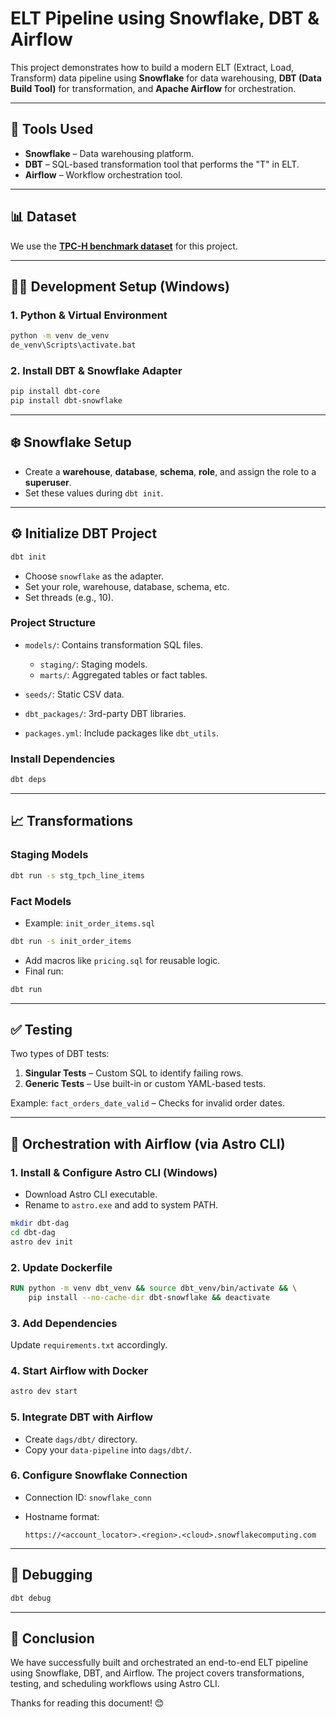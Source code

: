 # ELT Pipeline using Snowflake, DBT & Airflow

This project demonstrates how to build a modern ELT (Extract, Load, Transform) data pipeline using **Snowflake** for data warehousing, **DBT (Data Build Tool)** for transformation, and **Apache Airflow** for orchestration.

---

## 🚀 Tools Used

* **Snowflake** – Data warehousing platform.
* **DBT** – SQL-based transformation tool that performs the "T" in ELT.
* **Airflow** – Workflow orchestration tool.

---

## 📊 Dataset

We use the **[TPC-H benchmark dataset](https://docs.snowflake.com/en/user-guide/sample-data-tpch)** for this project.

---

## 🧑‍💻 Development Setup (Windows)

### 1. Python & Virtual Environment

```bash
python -m venv de_venv
de_venv\Scripts\activate.bat
```

### 2. Install DBT & Snowflake Adapter

```bash
pip install dbt-core
pip install dbt-snowflake
```

---

## ❄️ Snowflake Setup

* Create a **warehouse**, **database**, **schema**, **role**, and assign the role to a **superuser**.
* Set these values during `dbt init`.

---

## ⚙️ Initialize DBT Project

```bash
dbt init
```

* Choose `snowflake` as the adapter.
* Set your role, warehouse, database, schema, etc.
* Set threads (e.g., 10).

### Project Structure

* `models/`: Contains transformation SQL files.

  * `staging/`: Staging models.
  * `marts/`: Aggregated tables or fact tables.
* `seeds/`: Static CSV data.
* `dbt_packages/`: 3rd-party DBT libraries.
* `packages.yml`: Include packages like `dbt_utils`.

### Install Dependencies

```bash
dbt deps
```

---

## 📈 Transformations

### Staging Models

```bash
dbt run -s stg_tpch_line_items
```

### Fact Models

* Example: `init_order_items.sql`

```bash
dbt run -s init_order_items
```

* Add macros like `pricing.sql` for reusable logic.
* Final run:

```bash
dbt run
```

---

## ✅ Testing

Two types of DBT tests:

1. **Singular Tests** – Custom SQL to identify failing rows.
2. **Generic Tests** – Use built-in or custom YAML-based tests.

Example: `fact_orders_date_valid` – Checks for invalid order dates.

---

## 🔁 Orchestration with Airflow (via Astro CLI)

### 1. Install & Configure Astro CLI (Windows)

* Download Astro CLI executable.
* Rename to `astro.exe` and add to system PATH.

```bash
mkdir dbt-dag
cd dbt-dag
astro dev init
```

### 2. Update Dockerfile

```Dockerfile
RUN python -m venv dbt_venv && source dbt_venv/bin/activate && \
    pip install --no-cache-dir dbt-snowflake && deactivate
```

### 3. Add Dependencies

Update `requirements.txt` accordingly.

### 4. Start Airflow with Docker

```bash
astro dev start
```


### 5. Integrate DBT with Airflow

* Create `dags/dbt/` directory.
* Copy your `data-pipeline` into `dags/dbt/`.

### 6. Configure Snowflake Connection

* Connection ID: `snowflake_conn`
* Hostname format:

  ```
  https://<account_locator>.<region>.<cloud>.snowflakecomputing.com
  ```

---

## 🐛 Debugging

```bash
dbt debug
```

---

## 📌 Conclusion

We have successfully built and orchestrated an end-to-end ELT pipeline using Snowflake, DBT, and Airflow. The project covers transformations, testing, and scheduling workflows using Astro CLI.

Thanks for reading this document! 😊
